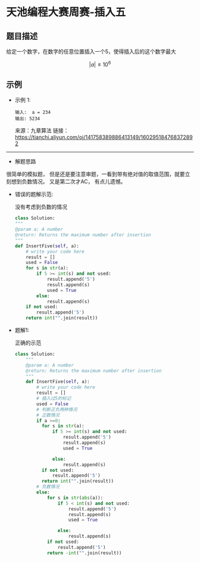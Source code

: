 # 天池编程大赛周赛-插入五


## 题目描述

给定一个数字，在数字的任意位置插入一个5，使得插入后的这个数字最大

$$|a| \leq 10^6$$

## 示例

- 示例 1:
    ```
    输入:  a = 234
    输出: 5234    
    ```
    来源：九章算法
    链接：https://tianchi.aliyun.com/oj/141758389886413149/160295184768372892
    

---

- 解题思路
    
很简单的模拟题， 但是还是要注意审题，一看到带有绝对值的取值范围，就要立刻想到负数情况。
又是第二次才AC， 有点儿遗憾。

- 错误的题解示范:
   
    没有考虑到负数的情况

    ```python
    class Solution:
    """
    @param a: A number
    @return: Returns the maximum number after insertion
    """
    def InsertFive(self, a):
        # write your code here
        result = []
        used = False
        for s in str(a):
            if 5 >= int(s) and not used:
                result.append('5')
                result.append(s)
                used = True
            else:
                result.append(s)
        if not used:
            result.append('5')
        return int("".join(result))
    ```

- 题解1:
  
  正确的示范

  ```python
  class Solution:
      """
      @param a: A number
      @return: Returns the maximum number after insertion
      """
      def InsertFive(self, a):
          # write your code here
          result = []
          # 插入过5的标记
          used = False
          # 判断正负两种情况
          # 正数情况
          if a >=0:
            for s in str(a):
                if 5 >= int(s) and not used:
                    result.append('5')
                    result.append(s)
                    used = True

                else:
                    result.append(s)
            if not used:
                result.append('5')
            return int("".join(result))
          # 负数情况
          else:
              for s in str(abs(a)):
                  if 5 < int(s) and not used:
                      result.append('5')
                      result.append(s)
                      used = True

                  else:
                      result.append(s)
              if not used:
                  result.append('5')
              return -int("".join(result))
  ```
